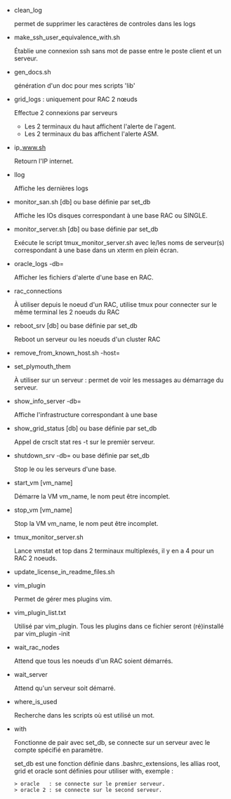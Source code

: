 - clean_log

	permet de supprimer les caractères de controles dans les logs

- make_ssh_user_equivalence_with.sh

	Établie une connexion ssh sans mot de passe entre le poste client et un serveur.

- gen_docs.sh

	génération d'un doc pour mes scripts 'lib'

- grid_logs : uniquement pour RAC 2 nœuds

	Effectue 2 connexions par serveurs
	*	Les 2 terminaux du haut affichent l'alerte de l'agent.
	*	Les 2 terminaux du bas affichent l'alerte ASM.

- ip_www.sh

	Retourn l'IP internet.

- llog

	Affiche les dernières logs

- monitor_san.sh [db] ou base définie par set_db

	Affiche les IOs disques correspondant à une base RAC ou SINGLE.

- monitor_server.sh [db]  ou base définie par set_db

	Exécute le script tmux_monitor_server.sh avec le/les noms de serveur(s)
	correspondant à une base dans un xterm en plein écran.

- oracle_logs -db=<str>

	Afficher les fichiers d'alerte d'une base en RAC.

- rac_connections

	À utiliser depuis le noeud d'un RAC, utilise tmux pour connecter sur le
	même terminal les 2 noeuds du RAC

- reboot_srv [db] ou base définie par set_db

	Reboot un serveur ou les noeuds d'un cluster RAC

- remove_from_known_host.sh -host=<str>

- set_plymouth_them

	À utiliser sur un serveur : permet de voir les messages au démarrage du serveur.

- show_info_server -db=<str>

	Affiche l'infrastructure correspondant à une base

- show_grid_status [db] ou base définie par set_db

	Appel de crsclt stat res -t sur le premièr serveur.

- shutdown_srv -db=<str> ou base définie par set_db

	Stop le ou les serveurs d'une base.

- start_vm [vm_name]

	Démarre la VM vm_name, le nom peut être incomplet.

- stop_vm [vm_name]

	Stop la VM vm_name, le nom peut être incomplet.

- tmux_monitor_server.sh

	Lance vmstat et top dans 2 terminaux multiplexés, il y en a 4 pour un RAC 2 noeuds.

- update_license_in_readme_files.sh

- vim_plugin

	Permet de gérer mes plugins vim.

- vim_plugin_list.txt

	Utilisé par vim_plugin.
	Tous les plugins dans ce fichier seront (ré)installé par vim_plugin -init

- wait_rac_nodes

	Attend que tous les noeuds d'un RAC soient démarrés.

- wait_server

	Attend qu'un serveur soit démarré.

- where_is_used

	Recherche dans les scripts où est utilisé un mot.

- with

	Fonctionne de pair avec set_db, se connecte sur un serveur avec le compte
	spécifié en paramètre.

	set_db est une fonction définie dans .bashrc_extensions, les allias root, grid
	et oracle sont définies pour utiliser with, exemple :
	```
	> oracle   : se connecte sur le premier serveur.
	> oracle 2 : se connecte sur le second serveur.
	```

